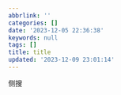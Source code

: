 ```yaml
---
abbrlink: ''
categories: []
date: '2023-12-05 22:36:38'
keywords: null
tags: []
title: title
updated: '2023-12-09 23:01:14'
---
```


侧搜
